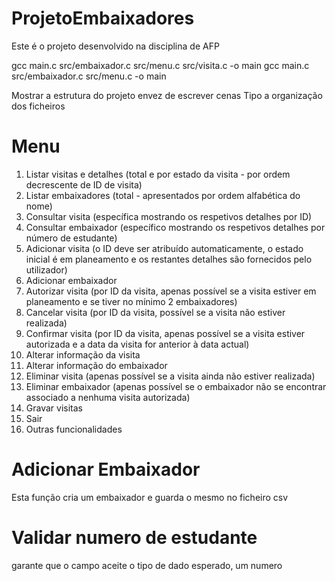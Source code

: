 # ProjetoEmbaixadores
Este é o projeto desenvolvido na disciplina de AFP

gcc main.c src/embaixador.c src/menu.c src/visita.c -o main
gcc main.c src/embaixador.c src/menu.c -o main


Mostrar a estrutura do projeto envez de escrever cenas
    Tipo a organização dos ficheiros

# Menu
1. Listar visitas e detalhes (total e por estado da visita - por ordem decrescente de ID de visita)
2. Listar embaixadores (total - apresentados por ordem alfabética do nome)
3. Consultar visita (específica mostrando os respetivos detalhes por ID)
4. Consultar embaixador (específico mostrando os respetivos detalhes por número de estudante)
5. Adicionar visita (o ID deve ser atribuído automaticamente, o estado inicial é em planeamento e os
restantes detalhes são fornecidos pelo utilizador)
6. Adicionar embaixador
7. Autorizar visita (por ID da visita, apenas possível se a visita estiver em planeamento e se tiver no
mínimo 2 embaixadores)
8. Cancelar visita (por ID da visita, possível se a visita não estiver realizada)
9. Confirmar visita (por ID da visita, apenas possível se a visita estiver autorizada e a data da visita for anterior à data actual)
10. Alterar informação da visita
11. Alterar informação do embaixador
12. Eliminar visita (apenas possível se a visita ainda não estiver realizada)
13. Eliminar embaixador (apenas possível se o embaixador não se encontrar associado a nenhuma
visita autorizada)
14. Gravar visitas
15. Sair
16. Outras funcionalidades


# Adicionar Embaixador
Esta função cria um embaixador e guarda o mesmo no ficheiro csv

# Validar numero de estudante
garante que o campo aceite o tipo de dado esperado, um numero
